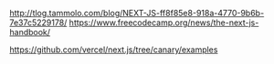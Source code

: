 
http://tlog.tammolo.com/blog/NEXT-JS-ff8f85e8-918a-4770-9b6b-7e37c5229178/
https://www.freecodecamp.org/news/the-next-js-handbook/

https://github.com/vercel/next.js/tree/canary/examples